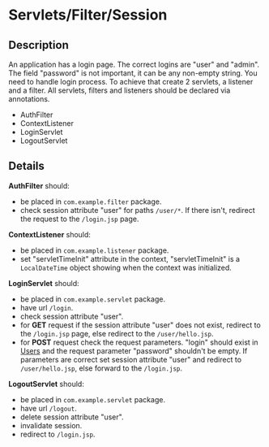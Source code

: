 # Servlets/Filter/Session

## Description
An application has a login page. 
The correct logins are "user" and "admin". 
The field "password" is not important, it can be any non-empty string. 
You need to handle login process. 
To achieve that create 2 servlets, a listener and a filter. 
All servlets, filters and listeners should be declared via annotations.

+ AuthFilter
+ ContextListener
+ LoginServlet
+ LogoutServlet

## Details

**AuthFilter** should:

+ be placed in `com.example.filter` package.
+ check session attribute "user" for paths `/user/*`. If there isn't, redirect the request to the `/login.jsp` page.

**ContextListener** should:

+ be placed in `com.example.listener` package.
+ set "servletTimeInit"  attribute in the context, "servletTimeInit" is a `LocalDateTime` object showing when the context was initialized.

**LoginServlet** should:
+ be placed in `com.example.servlet` package.
+ have url `/login`.
+ check session attribute "user".
+ for **GET** request if the session attribute "user" does not exist, redirect to the `/login.jsp` page, else redirect to the `/user/hello.jsp`.
+ for **POST** request check the request parameters. "login" should exist in [Users](src/main/java/com/example/Users.java) and the request parameter "password" shouldn't be empty. If parameters are correct set session attribute "user" and redirect to `/user/hello.jsp`, else forward to the `/login.jsp`.

**LogoutServlet** should:
+ be placed in `com.example.servlet` package.
+ have url `/logout`.
+ delete session attribute "user".
+ invalidate session.
+ redirect to `/login.jsp`.